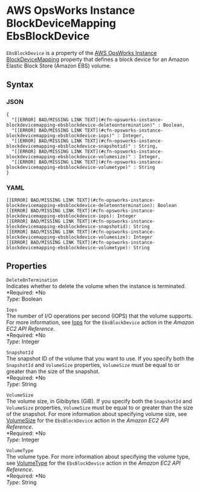 # AWS OpsWorks Instance BlockDeviceMapping EbsBlockDevice<a name="aws-properties-opsworks-instance-blockdevicemapping-ebsblockdevice"></a>

`EbsBlockDevice` is a property of the [AWS OpsWorks Instance BlockDeviceMapping](aws-properties-opsworks-instance-blockdevicemapping.md) property that defines a block device for an Amazon Elastic Block Store \(Amazon EBS\) volume\.

## Syntax<a name="aws-properties-opsworks-instance-blockdevicemapping-ebsblockdevice-syntax"></a>

### JSON<a name="aws-properties-opsworks-instance-blockdevicemapping-ebsblockdevice-syntax.json"></a>

```
{
  "[[ERROR] BAD/MISSING LINK TEXT](#cfn-opsworks-instance-blockdevicemapping-ebsblockdevice-deleteontermination)" : Boolean,
  "[[ERROR] BAD/MISSING LINK TEXT](#cfn-opsworks-instance-blockdevicemapping-ebsblockdevice-iops)" : Integer,
  "[[ERROR] BAD/MISSING LINK TEXT](#cfn-opsworks-instance-blockdevicemapping-ebsblockdevice-snapshotid)" : String,
  "[[ERROR] BAD/MISSING LINK TEXT](#cfn-opsworks-instance-blockdevicemapping-ebsblockdevice-volumesize)" : Integer,
  "[[ERROR] BAD/MISSING LINK TEXT](#cfn-opsworks-instance-blockdevicemapping-ebsblockdevice-volumetype)" : String
}
```

### YAML<a name="aws-properties-opsworks-instance-blockdevicemapping-ebsblockdevice-syntax.yaml"></a>

```
[[ERROR] BAD/MISSING LINK TEXT](#cfn-opsworks-instance-blockdevicemapping-ebsblockdevice-deleteontermination): Boolean
[[ERROR] BAD/MISSING LINK TEXT](#cfn-opsworks-instance-blockdevicemapping-ebsblockdevice-iops): Integer
[[ERROR] BAD/MISSING LINK TEXT](#cfn-opsworks-instance-blockdevicemapping-ebsblockdevice-snapshotid): String
[[ERROR] BAD/MISSING LINK TEXT](#cfn-opsworks-instance-blockdevicemapping-ebsblockdevice-volumesize): Integer
[[ERROR] BAD/MISSING LINK TEXT](#cfn-opsworks-instance-blockdevicemapping-ebsblockdevice-volumetype): String
```

## Properties<a name="aws-properties-opsworks-instance-blockdevicemapping-ebsblockdevice-properties"></a>

`DeleteOnTermination`  
Indicates whether to delete the volume when the instance is terminated\.  
*Required: *No  
*Type*: Boolean

`Iops`  
The number of I/O operations per second \(IOPS\) that the volume supports\. For more information, see [Iops](http://docs.aws.amazon.com/AWSEC2/latest/APIReference/API_EbsBlockDevice.html) for the `EbsBlockDevice` action in the *Amazon EC2 API Reference*\.  
*Required: *No  
*Type*: Integer

`SnapshotId`  
The snapshot ID of the volume that you want to use\. If you specify both the `SnapshotId` and `VolumeSize` properties, `VolumeSize` must be equal to or greater than the size of the snapshot\.  
*Required: *No  
*Type*: String

`VolumeSize`  
The volume size, in Gibibytes \(GiB\)\. If you specify both the `SnapshotId` and `VolumeSize` properties, `VolumeSize` must be equal to or greater than the size of the snapshot\. For more information about specifying volume size, see [VolumeSize](http://docs.aws.amazon.com/AWSEC2/latest/APIReference/API_EbsBlockDevice.html) for the `EbsBlockDevice` action in the *Amazon EC2 API Reference*\.  
*Required: *No  
*Type*: Integer

`VolumeType`  
The volume type\. For more information about specifying the volume type, see [VolumeType](http://docs.aws.amazon.com/AWSEC2/latest/APIReference/API_EbsBlockDevice.html) for the `EbsBlockDevice` action in the *Amazon EC2 API Reference*\.  
*Required: *No  
*Type*: String